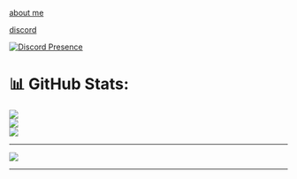[about me](https://bio.site/tedddeptrai)

[discord](https://discord.com/users/446306943749849088)

[![Discord Presence](https://lanyard.cnrad.dev/api/446306943749849088)](https://discord.com/users/446306943749849088)

# 📊 GitHub Stats:
![](https://github-readme-stats.vercel.app/api?username=tedd&theme=dark&hide_border=false&include_all_commits=false&count_private=false)<br/>
![](https://github-readme-streak-stats.herokuapp.com/?user=tedd&theme=dark&hide_border=false)<br/>
![](https://github-readme-stats.vercel.app/api/top-langs/?username=tedd&theme=dark&hide_border=false&include_all_commits=false&count_private=false&layout=compact)

---
[![](https://visitcount.itsvg.in/api?id=tedd&icon=0&color=0)](https://visitcount.itsvg.in)

---
